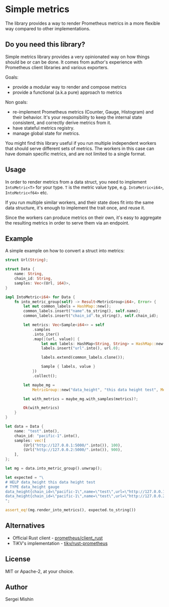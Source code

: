 # Simple metrics

The library provides a way to render Prometheus metrics in a more
flexible way compared to other implementations.

## Do you need this library?

Simple metrics library provides a very opinionated way on how things
should be or can be done. It comes from author's experience with
Prometheus client libraries and various exporters.

Goals:
- provide a modular way to render and compose metrics
- provide a functional (a.k.a pure) approach to metrics

Non goals:
- re-implement Prometheus metrics (Counter, Gauge, Histogram) and
  their behavior. It's your responsibility to keep the internal state
  consistent, and correctly derive metrics from it.
- have stateful metrics registry.
- manage global state for metrics.

You might find this library useful if you run multiple independent
workers that should serve different sets of metrics. The workers in
this case can have domain specific metrics, and are not limited to a
single format.

## Usage

In order to render metrics from a data struct, you need to implement
`IntoMetric<T>` for your type. `T` is the metric value type,
e.g. `IntoMetric<i64>`, `IntoMetric<f64>` etc.

If you run multiple similar workers, and their state does fit into the
same data structure, it's enough to implement the trait once, and
reuse it.

Since the workers can produce metrics on their own, it's easy to
aggregate the resulting metrics in order to serve them via an
endpoint.

## Example

A simple example on how to convert a struct into metrics:

```rust
struct Url(String);

struct Data {
    name: String,
    chain_id: String,
    samples: Vec<(Url, i64)>,
}

impl IntoMetric<i64> for Data {
    fn into_metric_group(self) -> Result<MetricGroup<i64>, Error> {
        let mut common_labels = HashMap::new();
        common_labels.insert("name".to_string(), self.name);
        common_labels.insert("chain_id".to_string(), self.chain_id);

        let metrics: Vec<Sample<i64>> = self
            .samples
            .into_iter()
            .map(|(url, value)| {
                let mut labels: HashMap<String, String> = HashMap::new();
                labels.insert("url".into(), url.0);

                labels.extend(common_labels.clone());

                Sample { labels, value }
            })
            .collect();

        let maybe_mg =
            MetricGroup::new("data_height", "this data height test", MetricType::Gauge)?;

        let with_metrics = maybe_mg.with_samples(metrics)?;

        Ok(with_metrics)
    }
}

let data = Data {
    name: "test".into(),
    chain_id: "pacific-1".into(),
    samples: vec![
        (Url("http://127.0.0.1:5000/".into()), 100),
        (Url("http://127.0.0.2:5000/".into()), 900),
    ],
};

let mg = data.into_metric_group().unwrap();

let expected = "\
# HELP data_height this data height test
# TYPE data_height gauge
data_height{chain_id=\"pacific-1\",name=\"test\",url=\"http://127.0.0.1:5000/\"} 100
data_height{chain_id=\"pacific-1\",name=\"test\",url=\"http://127.0.0.2:5000/\"} 900
";

assert_eq!(mg.render_into_metrics(), expected.to_string())

```

## Alternatives

- Official Rust client - [prometheus/client_rust](https://github.com/prometheus/client_rust/)
- TiKV's implementation - [tikv/rust-prometheus](https://github.com/tikv/rust-prometheus)

## License

MIT or Apache-2, at your choice.

## Author

Sergei Mishin

